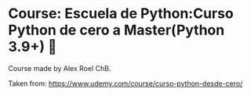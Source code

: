 # Course: Escuela de Python:Curso Python de cero a Master(Python 3.9+) 🚀

Course made by Alex Roel ChB.

Taken from: https://www.udemy.com/course/curso-python-desde-cero/
